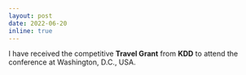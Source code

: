 ```yaml
---
layout: post
date: 2022-06-20 
inline: true
---
```


I have received the competitive **Travel Grant** from **KDD** to attend the conference at Washington, D.C., USA.

